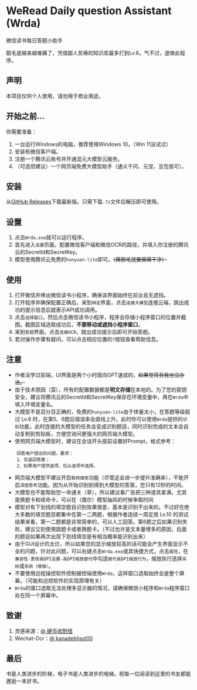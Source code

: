 # WeRead Daily question Assistant (Wrda)

微信读书每日答题小助手

鹅毛是越来越难薅了，凭借鄙人贫瘠的知识库最多打到Lv.6，气不过，遂做此程序。

## 声明

本项目仅供个人使用，请勿用于商业用途。

## 开始之前…

你需要准备：

1. 一台运行Windows的电脑，推荐使用Windows 10。（Win 11没试过）
2. 安装有微信客户端。
3. 注册一个腾讯云账号并开通混元大模型云服务。
4. （可选但建议）一个网页端免费大模型助手（通义千问、元宝、豆包皆可）。

## 安装

从[GitHub Releases](https://github.com/EileanZYZ/weread_dailyquestion_assistant/releases)下载最新版。只需下载`.7z`文件后解压即可使用。

## 设置

1. 点击`Wrda.exe`就可以运行程序。
2. 首先进入`设置`页面，配置微信客户端和微信OCR的路径，并填入你注册的腾讯云的SecretId和SecretKey。
3. 模型使用腾讯云免费的`hunyuan-lite`即可。~~（薅鹅毛就要薅薅干净）~~

## 使用

1. 打开微信并唤出微信读书小程序，确保该界面始终在前台且无遮挡。
2. 打开程序并确保配置正确后，来到`绑定`界面，点击`连接大模型`连接云端，跳出成功的提示信息后就表示API成功调用。
3. 点击`选择窗口`，然后点击微信读书小程序，程序会存储小程序窗口的位置并截图。截图区域选取成功后，**不要移动或遮挡小程序窗口**。
4. 来到`答题`界面，点击`连接OCR`，跳出成功提示后即可开始答题。
5. 若对操作步骤有疑问，可以点击相应位置的`?`按钮查看帮助信息。

## 注意

- 作者没学过前端，UI界面是两个小时面向GPT速成的，~~如果觉得丑我也没办法。~~
- 由于技术原因（菜），所有的配置数据都是**明文存储**在本地的。为了您的密钥安全，建议将腾讯云的SecretId和SecretKey保存在环境变量中，再在`Wrda`中填入环境变量名。
- 大模型不是百分百正确的，免费的`hunyuan-lite`由于体量太小，在答题等级超过 Lv.6 时，在第5、6题后错误率会直线上升。此时你可以使用`Wrda`提供的`识别`功能，此时连接的大模型的任务会变成识别题目，同时识别完成的文本会自动复制到剪贴板，方便您询问更强大的网页端大模型。
- 使用网页端大模型时，建议在会话开头提前设置好Prompt，格式参考：

``` prompt
    回答用户提出的问题。要求：
    1、仅返回答案；
    2、如果用户提供选项，仅从选项中选择。
```

- 网页端大模型不建议开启`联网搜索`功能（尽管这会进一步提升准确率），不能开启`深度思考`功能。因为从开始识别到得到大模型的答案，您只有12秒的时间。
- 大模型也不能帮助您一命通关（草），所以建议看广告把三种道具拿满，尤其是换题卡和续命卡，可以在（偶尔）模型抽风的时候争取时间
- 模型对有下划线的填空题目识别效果很差，基本是识别不出来的。不过好在绝大多数的填空题目都集中在第一二两题，根据作者连续一周定居 Lv.10 的测试结果来看，第一二题都是非常简单的，可以人工回答。第6题之后如果识别失败，建议立刻使用跳题卡或者换题卡。（不过也许是文本量增多的原因，后面的题目如果再次出现下划线填空是有相当概率能识别出来）
- 由于GUI设计的太烂，所以如果您的显示缩放较高的话可能会产生界面显示不全的问题，针对此问题，可以右键点击`Wrda.exe`或其快捷方式，点击`属性`，在`兼容性-更改高DPI设置-高DPI缩放替代`中勾选`替代高DPI缩放行为`，缩放执行选择`系统`或`系统（增强）`。
- 不要使用远程操控软件控制被控端使用`Wrda`，这样窗口选取始终会是整个屏幕。（可能和远控软件的实现原理有关）
- `Wrda`的窗口选取无法处理多显示器的情况，请确保微信小程序和`Wrda`程序窗口处在同一个屏幕中。

## 致谢

1. 灵感来源：[@ 硬币收割怪](https://www.bilibili.com/video/BV1idkcYkELk/?spm_id_from=333.337.search-card.all.click&vd_source=fbb71fb2e9fbbf729f783ffd0b4dfbd7)
2. Wechat-Ocr：[@ kanadeblisst00](https://github.com/kanadeblisst00/wechat_ocr)

## 最后

书是人类进步的阶梯，电子书是人类进步的电梯。祝每一位阅读到这里的书友都能邂逅一本好书。
